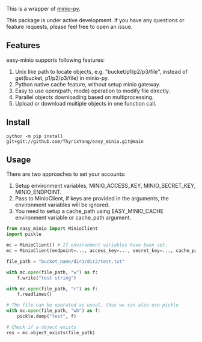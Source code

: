 This is a wrapper of [minio-py](https://github.com/minio/minio-py).

This package is under active development. 
If you have any questions or feature requests, please feel free to open an issue.

## Features

easy-minio supports following features:

1. Unix like path to locate objects, e.g. "bucket/p1/p2/p3/file", instead of get(bucket, p1/p2/p3/file) in minio-py.
2. Python native cache feature, without setup minio gateway.
3. Easy to use open(path, mode) operation to modify file directly.
4. Parallel objects downloading based on multiprocessing.
5. Upload or download multiple objects in one function call.

## Install
```
python -m pip install git+git://github.com/ThyrixYang/easy_minio.git@main
```
## Usage

There are two approaches to set your accounts:
1. Setup environment variables, MINIO_ACCESS_KEY, MINIO_SECRET_KEY, MINIO_ENDPOINT.
2. Pass to MinioClient, if keys are provided in the arguments, the environment variables will be ignored.
3. You need to setup a cache_path using EASY_MINIO_CACHE environment variable or cache_path argument.

```python
from easy_minio import MinioClient
import pickle

mc = MinioClient() # If environment variables have been set.
mc = MinioClient(endpoint=..., access_key=..., secret_key=..., cache_path=...) # set arguments in constructor.

file_path = "bucket_name/dir1/dir2/test.txt"

with mc.open(file_path, "w") as f:
    f.write("test string")

with mc.open(file_path, "r") as f:
    f.readlines()

# The file can be operated as usual, thus we can also use pickle
with mc.open(file_path, "wb") as f:
    pickle.dump("test", f)

# Check if a object exists
res = mc.object_exists(file_path)

```